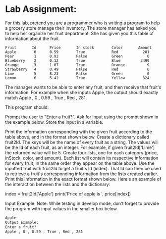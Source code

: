 # Lab Assignment:

For this lab, pretend you are a programmer who is writing a program to help a grocery store manage their inventory. The store manager has asked you to help her organize her fruit department. She has given you this table of information about the fruit.

```text
Fruit       Id      Price       In stock        Color       Amount
Apple	     0	    0.59        True	        Red	          281
Pear	     1	    0.92        False	        Green           0
Blueberry    2	    0.12	    True	        Blue         3499
Orange	     3	    1.07	    True	        Orange          9
Strawberry   4	    0.49	    False	        Red             0
Lime         5	    8.23	    False	        Green           0
Lemon        6	    5.42	    True	        Yellow        324
```

The manager wants to be able to enter any fruit, and then receive that fruit's information. For example when she inputs Apple, the output should exactly match Apple , 0 , 0.59 , True , Red , 281.

This program should:

Prompt the user to "Enter a fruit?".
Ask for input using the prompt shown in the example below.
Store the input in a variable.

Print the information corresponding with the given fruit according to the table above, and in the format shown below.
Create a dictionary called fruit2Id. The keys will be the name of every fruit as a string. The values will be the Id of each fruit, as an integer. For example, if given fruit2Id['Lime'] the returned value will be 5.
Create four lists, one for each category (price, inStock, color, and amount). Each list will contain its respective information for every fruit, in the same order they appear on the table above.
Use the inputted fruit with fruit2Id to get a fruit's Id (index). That Id can then be used to retrieve a fruit's corresponding information from the lists created earlier. Print this information in the exact format shown below. Here's an example of the interaction between the lists and the dictionary:

index = fruit2Id['Apple']
print('Price of apple is ', price[index])

Input Example:
Note: While testing in develop mode, don't forget to provide the program with input values in the smaller box below.

```txt
Apple
Output Example:
Enter a fruit?
Apple , 0 , 0.59 , True , Red , 281
```

